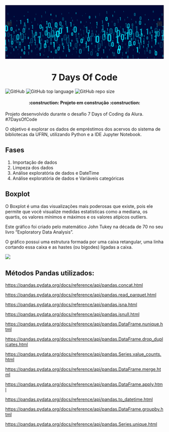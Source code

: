 <img src='img/seven.png'>
<h1 align="center">7 Days Of Code</h1>

![GitHub](https://img.shields.io/github/license/avellar1975/7DaysOfCode)
![GitHub top language](https://img.shields.io/github/languages/top/avellar1975/7DaysOfCode)
![GitHub repo size](https://img.shields.io/github/repo-size/avellar1975/7DaysOfCode?color=orange)



<h4 align="center"> 
    :construction:  Projeto em construção  :construction:
</h4>

Projeto desenvolvido durante o desafio 7 Days of Coding da Alura.
#7DaysOfCode

O objetivo é explorar os dados de empréstimos dos acervos do sistema de bibliotecas da UFRN, utilizando Python e a IDE Jupyter Notebook.

## Fases

1. Importação de dados
2. Limpeza dos dados
3. Análise exploratória de dados e DateTime
4. Análise exploratória de dados e Variáveis categóricas

## Boxplot

O Boxplot é uma das visualizações mais poderosas que existe, pois ele permite que você visualize medidas estatísticas como a mediana, os quartis, os valores mínimos e máximos e os valores atípicos outliers.

Este gráfico foi criado pelo matemático John Tukey na década de 70 no seu livro “Exploratory Data Analysis”. 

O gráfico possui uma estrutura formada por uma caixa retangular, uma linha cortando essa caixa e as hastes (ou bigodes) ligadas a caixa.

<img src="https://fm2s.com.br/images/gallery/393f977a0f285855da3c45a772b6189f_1677069177.webp">


## Métodos Pandas utilizados:

https://pandas.pydata.org/docs/reference/api/pandas.concat.html

https://pandas.pydata.org/docs/reference/api/pandas.read_parquet.html

https://pandas.pydata.org/docs/reference/api/pandas.isna.html

https://pandas.pydata.org/docs/reference/api/pandas.isnull.html

https://pandas.pydata.org/docs/reference/api/pandas.DataFrame.nunique.html

https://pandas.pydata.org/docs/reference/api/pandas.DataFrame.drop_duplicates.html

https://pandas.pydata.org/docs/reference/api/pandas.Series.value_counts.html

https://pandas.pydata.org/docs/reference/api/pandas.DataFrame.merge.html

https://pandas.pydata.org/docs/reference/api/pandas.DataFrame.apply.html

https://pandas.pydata.org/docs/reference/api/pandas.to_datetime.html

https://pandas.pydata.org/docs/reference/api/pandas.DataFrame.groupby.html

https://pandas.pydata.org/docs/reference/api/pandas.Series.unique.html

